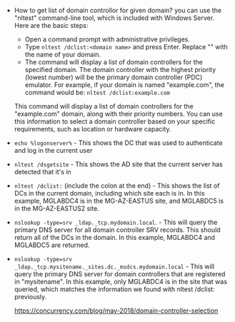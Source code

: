 * How to get list of domain controllor for given domain?
   you can use the "nltest" command-line tool, which is included with Windows Server. 
   Here are the basic steps:
  * Open a command prompt with administrative privileges.
  * Type `nltest /dclist:<domain name>` and press Enter. Replace "<domain name>" with the name of your domain.
  * The command will display a list of domain controllers for the specified domain. The domain controller with the highest priority (lowest number) will be the primary domain controller (PDC) emulator.
  For example, if your domain is named "example.com", the command would be:
  `nltest /dclist:example.com`
  
  This command will display a list of domain controllers for the "example.com" domain, along with their priority numbers. You can use this information to select a domain controller based on your specific requirements, such as location or hardware capacity.

* `echo %logonserver%` - This shows the DC that was used to authenticate and log in the current user
* `nltest /dsgetsite` - This shows the AD site that the current server has detected that it's in
* `nltest /dclist:` (include the colon at the end) - This shows the list of DCs in the current domain, including which site each is in.  In this example, MGLABDC4 is in the MG-AZ-EASTUS site, and MGLABDC5 is in the MG-AZ-EASTUS2 site.
* `nslookup -type=srv _ldap._tcp.mydomain.local`. - This will query the primary DNS server for all domain controller SRV records.  This should return all of the DCs in the domain.  In this example, MGLABDC4 and MGLABDC5 are returned.
* `nslookup -type=srv _ldap._tcp.mysitename._sites.dc._msdcs.mydomain.local` - This will query the primary DNS server for domain controllers that are registered in "mysitename".  In this example, only MGLABDC4 is in the site that was queried, which matches the information we found with nltest /dclist: previously.


   

 
   
   https://concurrency.com/blog/may-2018/domain-controller-selection
